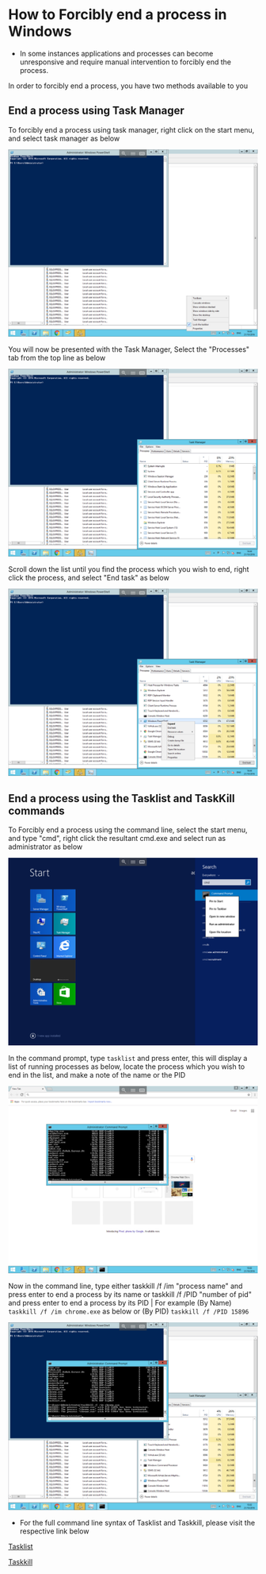 # How to Forcibly end a process in Windows

* In some instances applications and processes can become unresponsive and require manual intervention to forcibly end the process. 

In order to forcibly end a process, you have two methods available to you


## End a process using Task Manager

To forcibly end a process using task manager, right click on the start menu, and select task manager as below

![Taskbar Context](Images/forceendtask/rightclick.PNG)

You will now be presented with the Task Manager, Select the "Processes" tab from the top line as below

![Task Manager](Images/forceendtask/taskmanager.PNG)

Scroll down the list until you find the process which you wish to end, right click the process, and select "End task" as below

![End task](Images/forceendtask/endtask.PNG)

## End a process using the Tasklist and TaskKill commands

To Forcibly end a process using the command line, select the start menu, and type "cmd", right click the resultant cmd.exe and select run as administrator as below

![Command prompt](Images/forceendtask/cmd.png)

In the command prompt, type `tasklist` and press enter, this will display a list of running processes as below, locate the process which you wish to end in the list, and make a note of the name or the PID

![Tasklist](Images/forceendtask/tasklist.png)

Now in the command line, type either taskkill /f /im "process name" and press enter to end a process by its name or taskkill /f /PID "number of pid" and press enter to end a process by its PID | 
For example (By Name) `taskkill /f /im chrome.exe` as below or (By PID) `taskkill /f /PID 15896` 

![Task kill](Images/forceendtask/taskkill.png)


* For the full command line syntax of Tasklist and Taskkill, please visit the respective link below

[Tasklist](https://technet.microsoft.com/en-us/library/bb491010.aspx)

[Taskkill](https://technet.microsoft.com/en-us/library/bb491009.aspx)


